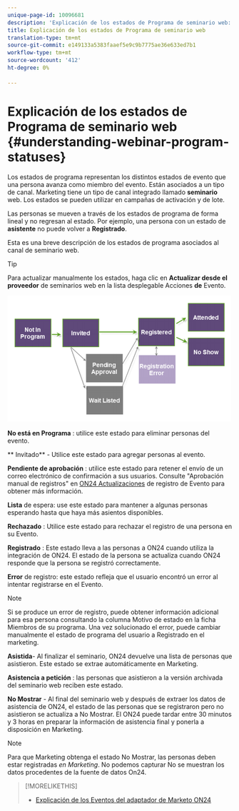 ```yaml
---
unique-page-id: 10096681
description: 'Explicación de los estados de Programa de seminario web: documentos de marketing: documentación del producto'
title: Explicación de los estados de Programa de seminario web
translation-type: tm+mt
source-git-commit: e149133a5383faaef5e9c9b7775ae36e633ed7b1
workflow-type: tm+mt
source-wordcount: '412'
ht-degree: 0%

---
```



# Explicación de los estados de Programa de seminario web {#understanding-webinar-program-statuses}

Los estados de programa representan los distintos estados de evento que una persona avanza como miembro del evento. Están asociados a un tipo de canal. Marketing tiene un tipo de canal integrado llamado **seminario** web. Los estados se pueden utilizar en campañas de activación y de lote.

Las personas se mueven a través de los estados de programa de forma lineal y no regresan al estado. Por ejemplo, una persona con un estado de **asistente** no puede volver a **Registrado**.

Esta es una breve descripción de los estados de programa asociados al canal de seminario web.

>[!TIP]
>
>Para actualizar manualmente los estados, haga clic en **Actualizar desde el proveedor** de seminarios web en la lista desplegable Acciones **de** Evento.

![](assets/image2015-12-17-13-3a52-3a39.png)

**No está en Programa** : utilice este estado para eliminar personas del evento.

** Invitado** - Utilice este estado para agregar personas al evento.

**Pendiente de aprobación** : utilice este estado para retener el envío de un correo electrónico de confirmación a sus usuarios. Consulte &quot;Aprobación manual de registros&quot; en [ON24 Actualizaciones](on24-event-registration-updates.md) de registro de Evento para obtener más información.

**Lista** de espera: use este estado para mantener a algunas personas esperando hasta que haya más asientos disponibles.

**Rechazado** : Utilice este estado para rechazar el registro de una persona en su Evento.

**Registrado** : Este estado lleva a las personas a ON24 cuando utiliza la integración de ON24. El estado de la persona se actualiza cuando ON24 responde que la persona se registró correctamente.

**Error** de registro: este estado refleja que el usuario encontró un error al intentar registrarse en el Evento.

>[!NOTE]
>
>Si se produce un error de registro, puede obtener información adicional para esa persona consultando la columna Motivo de estado en la ficha Miembros de su programa. Una vez solucionado el error, puede cambiar manualmente el estado de programa del usuario a Registrado en el marketing.

**Asistida**- Al finalizar el seminario, ON24 devuelve una lista de personas que asistieron. Este estado se extrae automáticamente en Marketing.

**Asistencia a petición** : las personas que asistieron a la versión archivada del seminario web reciben este estado.

**No Mostrar** - Al final del seminario web y después de extraer los datos de asistencia de ON24, el estado de las personas que se registraron pero no asistieron se actualiza a No Mostrar. El ON24 puede tardar entre 30 minutos y 3 horas en preparar la información de asistencia final y ponerla a disposición en Marketing.

>[!NOTE]
>
>Para que Marketing obtenga el estado No Mostrar, las personas deben estar registradas *en Marketing*. No podemos capturar No se muestran los datos procedentes de la fuente de datos On24.

>[!MORELIKETHIS]
>
>* [Explicación de los Eventos del adaptador de Marketo ON24](understanding-marketo-on24-adapter-events.md)

>



